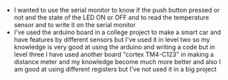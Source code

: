 - I wanted to use the serial monitor to know if the push button pressed or not and the state of the LED ON or OFF and to read the temperature sensor and to write it on the serial monitor
- I've used the arduino board in a college project to make a smart car and have features by different sensors but I've used it in level two so my knowledge is very good at using the arduino and writing a code but in level three I have used another board "cortex TM4-C123"  in making a distance meter and my knowledge become much more better and also I am good at using different registers but I've not used it in a big project 

